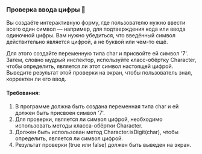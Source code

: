 
### Проверка ввода цифры 🔢

Вы создаёте интерактивную форму, где пользователю нужно ввести всего один символ — например, для подтверждения кода или ввода одиночной цифры. Вам нужно убедиться, что введённый символ действительно является цифрой, а не буквой или чем-то ещё.

Для этого создайте переменную типа char и присвойте ей символ '7'. Затем, словно мудрый инспектор, используйте класс-обёртку Character, чтобы определить, является ли этот символ настоящей цифрой. Выведите результат этой проверки на экран, чтобы пользователь знал, корректен ли его ввод.

#### Требования:
1. В программе должна быть создана переменная типа char и ей должен быть присвоен символ '7'.
2. Для проверки, является ли символ цифрой, необходимо использовать методы класса-обёртки Character.
3. Должен быть использован метод Character.isDigit(char), чтобы определить, является ли символ цифрой.
4. Результат проверки (true или false) должен быть выведен на экран.